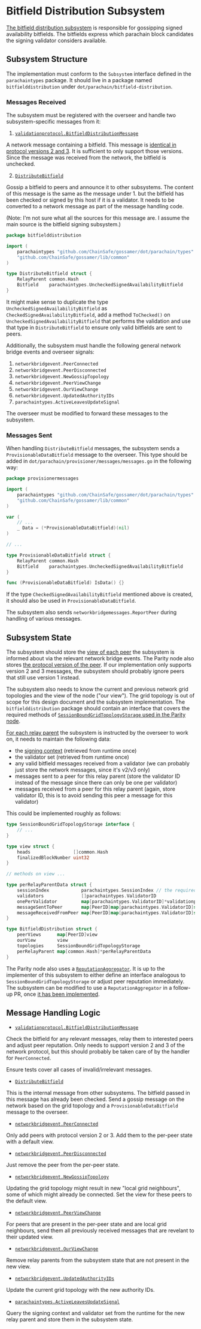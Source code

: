 # Bitfield Distribution Subsystem

[The bitfield distribution subsystem](https://paritytech.github.io/polkadot-sdk/book/node/availability/bitfield-distribution.html)
is responsible for gossipping signed availability bitfields. The bitfields express which parachain block candidates the
signing validator considers available.

## Subsystem Structure

The implementation must conform to the `Subsystem` interface defined in the `parachaintypes` package. It should live in
a package named `bitfielddistribution` under `dot/parachain/bitfield-distribution`.

### Messages Received

The subsystem must be registered with the overseer and handle two subsystem-specific messages from it:

1. [`validationprotocol.BitfieldDistributionMessage`](https://github.com/paritytech/polkadot-sdk/blob/1e3b8e1639c1cf784eabf0a9afcab1f3987e0ca4/polkadot/node/network/protocol/src/lib.rs#L621)

A network message containing a bitfield. This message is [identical in protocol versions 2 and 3](https://github.com/paritytech/polkadot-sdk/blob/1e3b8e1639c1cf784eabf0a9afcab1f3987e0ca4/polkadot/node/network/protocol/src/lib.rs#L870).
It is sufficient to only support those versions. Since the message was received from the network, the bitfield is unchecked.

2. [`DistributeBitfield`](https://github.com/paritytech/polkadot-sdk/blob/1e3b8e1639c1cf784eabf0a9afcab1f3987e0ca4/polkadot/node/subsystem-types/src/messages.rs#L522)

Gossip a bitfield to peers and announce it to other subsystems. The content of this message is the same as the message
under 1. but the bitfield has been checked or signed by this host if it is a validator. It needs to be converted to a
network message as part of the message handling code.

(Note: I'm not sure what all the sources for this message are. I assume the main source is the bitfield signing
subsystem.)

```go
package bitfielddistribution

import (
	parachaintypes "github.com/ChainSafe/gossamer/dot/parachain/types"
	"github.com/ChainSafe/gossamer/lib/common"
)

type DistributeBitfield struct {
	RelayParent common.Hash
	Bitfield    parachaintypes.UncheckedSignedAvailabilityBitfield
}
```

It might make sense to duplicate the type `UncheckedSignedAvailabilityBitfield` as `CheckedSignedAvailabilityBitfield`,
add a method `ToChecked()` on `UncheckedSignedAvailabilityBitfield` that performs the validation and use that type in
`DistributeBitfield` to ensure only valid bitfields are sent to peers.

Additionally, the subsystem must handle the following general network bridge events and overseer signals:

1. `networkbridgevent.PeerConnected`
2. `networkbridgevent.PeerDisconnected`
3. `networkbridgevent.NewGossipTopology`
4. `networkbridgevent.PeerViewChange`
5. `networkbridgevent.OurViewChange`
6. `networkbridgevent.UpdatedAuthorityIDs`
7. `parachaintypes.ActiveLeavesUpdateSignal`

The overseer must be modified to forward these messages to the subsystem.

### Messages Sent

When handling `DistributeBitfield` messages, the subsystem sends a `ProvisionableDataBitfield` message to the overseer.
This type should be added in `dot/parachain/provisioner/messages/messages.go` in the following way:

```go
package provisionermessages

import (
	parachaintypes "github.com/ChainSafe/gossamer/dot/parachain/types"
	"github.com/ChainSafe/gossamer/lib/common"
)

var (
	// ...
	_ Data = (*ProvisionableDataBitfield)(nil)
)

// ...

type ProvisionableDataBitfield struct {
	RelayParent common.Hash
	Bitfield    parachaintypes.UncheckedSignedAvailabilityBitfield
}

func (ProvisionableDataBitfield) IsData() {}
```

If the type `CheckedSignedAvailabilityBitfield` mentioned above is created, it should also be used in
`ProvisionableDataBitfield`.

The subsystem also sends `networkbridgemessages.ReportPeer` during handling of various messages.

## Subsystem State

The subsystem should store the [view of each peer](https://github.com/paritytech/polkadot-sdk/blob/1e3b8e1639c1cf784eabf0a9afcab1f3987e0ca4/polkadot/node/network/protocol/src/lib.rs#L146)
the subsystem is informed about via the relevant network bridge events.
The Parity node also stores [the protocol version of the peer](https://github.com/paritytech/polkadot-sdk/blob/1e3b8e1639c1cf784eabf0a9afcab1f3987e0ca4/polkadot/node/network/bitfield-distribution/src/lib.rs#L135).
If our implementation only supports version 2 and 3 messages, the subsystem should probably ignore peers that still use
version 1 instead.

The subsystem also needs to know the current and previous network grid topologies and the view of the node ("our view").
The grid topology is out of scope for this design document and the subsystem implementation. The `bitfielddistribution`
package should contain an interface that covers the required methods of [`SessionBoundGridTopologyStorage` used in the
Parity node](https://github.com/paritytech/polkadot-sdk/blob/1e3b8e1639c1cf784eabf0a9afcab1f3987e0ca4/polkadot/node/network/protocol/src/grid_topology.rs#L421).

[For each relay parent](https://github.com/paritytech/polkadot-sdk/blob/1e3b8e1639c1cf784eabf0a9afcab1f3987e0ca4/polkadot/node/network/bitfield-distribution/src/lib.rs#L161)
the subsystem is instructed by the overseer to work on, it needs to maintain the following data:
- the [signing context](https://github.com/paritytech/polkadot-sdk/blob/1e3b8e1639c1cf784eabf0a9afcab1f3987e0ca4/polkadot/primitives/src/v8/mod.rs#L1706) (retrieved from runtime once)
- the validator set (retrieved from runtime once)
- any valid bitfield messages received from a validator (we can probably just store the network messages, since it's v2/v3 only)
- messages sent to a peer for this relay parent (store the validator ID instead of the message since there can only be one per validator)
- messages received from a peer for this relay parent (again, store validator ID, this is to avoid sending this peer a message for this validator)

This could be implemented roughly as follows:

```go
type SessionBoundGridTopologyStorage interface {
	// ...
}

type view struct {
	heads                []common.Hash
	finalizedBlockNumber uint32
}

// methods on view ...

type perRelayParentData struct {
	sessionIndex            parachaintypes.SessionIndex // the required part of the signing context
	validators              []parachaintypes.ValidatorID
	onePerValidator         map[parachaintypes.ValidatorID]*validationprotocol.BitfieldDistributionMessage
	messageSentToPeer       map[PeerID]map[parachaintypes.ValidatorID]struct{}
	messageReceivedFromPeer map[PeerID]map[parachaintypes.ValidatorID]struct{}
}

type BitfieldDistribution struct {
	peerViews      map[PeerID]view
	ourView        view
	topologies     SessionBoundGridTopologyStorage
	perRelayParent map[common.Hash]*perRelayParentData
}
```

The Parity node also uses a [`ReputationAggregator`](https://github.com/paritytech/polkadot-sdk/blob/1e3b8e1639c1cf784eabf0a9afcab1f3987e0ca4/polkadot/node/subsystem-util/src/reputation.rs#L34).
It is up to the implementer of this subsystem to either define an interface analogous to
`SessionBoundGridTopologyStorage` or adjust peer reputation immediately. The subsystem can be modified to use a
`ReputationAggregator` in a follow-up PR, once [it has been implemented](https://github.com/ChainSafe/gossamer/issues/4345).

## Message Handling Logic

- [`validationprotocol.BitfieldDistributionMessage`](https://github.com/paritytech/polkadot-sdk/blob/1e3b8e1639c1cf784eabf0a9afcab1f3987e0ca4/polkadot/node/network/bitfield-distribution/src/lib.rs#L519)

Check the bitfield for any relevant messages, relay them to interested peers and adjust peer reputation. Only needs to
support  version 2 and 3 of the network protocol, but this should probably be taken care of by the handler for
`PeerConnected`.

Ensure tests cover all cases of invalid/irrelevant messages.

- [`DistributeBitfield`](https://github.com/paritytech/polkadot-sdk/blob/1e3b8e1639c1cf784eabf0a9afcab1f3987e0ca4/polkadot/node/network/bitfield-distribution/src/lib.rs#L350)

This is the internal message from other subsystems. The bitfield passed in this message has already been checked. Send
a gossip message on the network based on the grid topology and a `ProvisionableDataBitfield` message to the overseer.

- [`networkbridgevent.PeerConnected`](https://github.com/paritytech/polkadot-sdk/blob/1e3b8e1639c1cf784eabf0a9afcab1f3987e0ca4/polkadot/node/network/bitfield-distribution/src/lib.rs#L712)

Only add peers with protocol version 2 or 3. Add them to the per-peer state with a default view.

- [`networkbridgevent.PeerDisconnected`](https://github.com/paritytech/polkadot-sdk/blob/1e3b8e1639c1cf784eabf0a9afcab1f3987e0ca4/polkadot/node/network/bitfield-distribution/src/lib.rs#L720)

Just remove the peer from the per-peer state.

- [`networkbridgevent.NewGossipTopology`](https://github.com/paritytech/polkadot-sdk/blob/1e3b8e1639c1cf784eabf0a9afcab1f3987e0ca4/polkadot/node/network/bitfield-distribution/src/lib.rs#L725)

Updating the grid topology might result in new "local grid neighbours", some of which might already be connected. Set
the view for these peers to the default view.

- [`networkbridgevent.PeerViewChange`](https://github.com/paritytech/polkadot-sdk/blob/1e3b8e1639c1cf784eabf0a9afcab1f3987e0ca4/polkadot/node/network/bitfield-distribution/src/lib.rs#L765)

For peers that are present in the per-peer state and are local grid neighbours, send them all previously received
messages that are revelant to their updated view.

- [`networkbridgevent.OurViewChange`](https://github.com/paritytech/polkadot-sdk/blob/1e3b8e1639c1cf784eabf0a9afcab1f3987e0ca4/polkadot/node/network/bitfield-distribution/src/lib.rs#L787)

Remove relay parents from the subsystem state that are not present in the new view.

- [`networkbridgevent.UpdatedAuthorityIDs`](https://github.com/paritytech/polkadot-sdk/blob/1e3b8e1639c1cf784eabf0a9afcab1f3987e0ca4/polkadot/node/network/bitfield-distribution/src/lib.rs#L777)

Update the current grid topology with the new authority IDs.

- [`parachaintypes.ActiveLeavesUpdateSignal`](https://github.com/paritytech/polkadot-sdk/blob/1e3b8e1639c1cf784eabf0a9afcab1f3987e0ca4/polkadot/node/network/bitfield-distribution/src/lib.rs#L289)

Query the signing context and validator set from the runtime for the new relay parent and store them in the subsystem
state.
